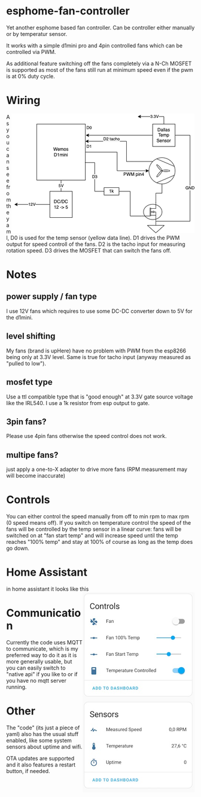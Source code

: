 # esphome-fan-controller
Yet another esphome based fan controller. Can be controller either manually or by temperatur sensor.

It works with a simple d1mini pro and 4pin controlled fans which can be controlled via PWM.

As additional feature switching off the fans completely via a N-Ch MOSFET is supported as most of the 
fans still run at minimum speed even if the pwm is at 0% duty cycle.

# Wiring
<img style='float: right;' src='img/wiring.png'>As you can see from the yaml, D0 is used for the temp sensor (yellow data line).
D1 drives the PWM output for speed controll of the fans.
D2 is the tacho input for measuring rotation speed.
D3 drives the MOSFET that can switch the fans off.

# Notes
## power supply / fan type
I use 12V fans which requires to use some DC-DC converter down to 5V for the d1mini.
## level shifting
My fans (brand is upHere) have no problem with PWM from the esp8266 being only at 3.3V level.
Same is true for tacho input (anyway measured as "pulled to low").
## mosfet type
Use a ttl compatible type that is "good enough" at 3.3V gate source voltage like the IRL540.
I use a 1k resistor from esp output to gate.
## 3pin fans?
Please use 4pin fans otherwise the speed control does not work.
## multipe fans?
just apply a one-to-X adapter to drive more fans (RPM measurement may will become inaccurate)

# Controls
You can either control the speed manually from off to min rpm to max rpm (0 speed means off).
If you switch on temperature control the speed of the fans will be controlled by the temp sensor in a 
linear curve: fans will be switched on at "fan start temp" and will increase speed until the temp
reaches "100% temp" and stay at 100% of course as long as the temp does go down.

# Home Assistant
in home assistant it looks like this <img style='float: right;' src='img/ha.jpg'>

# Communication
Currently the code uses MQTT to communicate, which is my preferred way to do it as it is more generally usable, but you can easily switch to "native api" if you like to or if you have no mqtt server running.

# Other
The "code" (its just a piece of yaml) also has the usual stuff enabled, like some system sensors about uptime and wifi.

OTA updates are supported and it also features a restart button, if needed.
